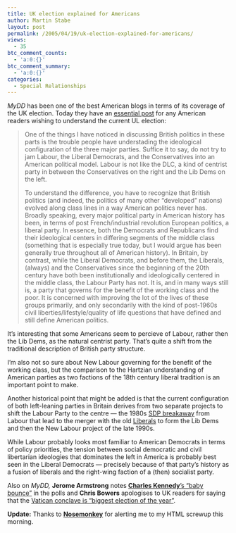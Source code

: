 ```yaml
---
title: UK election explained for Americans
author: Martin Stabe
layout: post
permalink: /2005/04/19/uk-election-explained-for-americans/
views:
  - 35
btc_comment_counts:
  - 'a:0:{}'
btc_comment_summary:
  - 'a:0:{}'
categories:
  - Special Relationships
---
```

*MyDD* has been one of the best American blogs in terms of its coverage of the UK election. Today they have an [essential post][1] for any American readers wishing to understand the current UL election:

> One of the things I have noticed in discussing British politics in these parts is the trouble people have understading the ideological configuration of the three major parties. Suffice it to say, do not try to jam Labour, the Liberal Democrats, and the Conservatives into an American political model. Labour is not like the DLC, a kind of centrist party in between the Conservatives on the right and the Lib Dems on the left.
> 
> To understand the difference, you have to recognize that British politics (and indeed, the politics of many other &#8220;developed&#8221; nations) evolved along class lines in a way American politics never has. Broadly speaking, every major political party in American history has been, in terms of post French/industrial revolution European politics, a liberal party. In essence, both the Democrats and Republicans find their ideological centers in differing segments of the middle class (something that is especially true today, but I would argue has been generally true throughout all of American history). In Britain, by contrast, while the Liberal Democrats, and before them, the Liberals, (always) and the Conservatives since the beginning of the 20th century have both been institutionally and ideologically centered in the middle class, the Labour Party has not. It is, and in many ways still is, a party that governs for the benefit of the working class and the poor. It is concerned with improving the lot of the lives of these groups primarily, and only secondarily with the kind of post-1960s civil liberties/lifestyle/quality of life questions that have defined and still define American politics.

It&#8217;s interesting that some Americans seem to percieve of Labour, rather then the Lib Dems, as the natural centrist party. That&#8217;s quite a shift from the traditional description of British party structure.

I&#8217;m also not so sure about New Labour governing for the benefit of the working class, but the comparison to the Hartzian understanding of American parties as two factions of the 18th century liberal tradition is an important point to make.

Another historical point that might be added is that the current configuration of both left-leaning parties in Britain derives from two separate projects to shift the Labour Party to the centre &mdash; the 1980s [SDP breakaway][2] from Labour that lead to the merger with the old [Liberals][3] to form the Lib Dems and then the New Labour project of the late 1990s.

While Labour probably looks most familiar to American Democrats in terms of policy priorities, the tension between social democratic and civil libertarian ideologies that dominates the left in America is probably best seen in the Liberal Democrats &mdash; precisely because of that party&rsquo;s history as a fusion of liberals and the right-wing faction of a (then) socialist party.

Also on *MyDD,* **Jerome Armstrong** notes [**Charles Kennedy**&rsquo;s &ldquo;baby bounce&rdquo;][4] in the polls and **Chris Bowers** apologises to UK readers for saying that the [Vatican conclave is &ldquo;biggest election of the year&rdquo;][5].

**Update:** Thanks to **[Nosemonkey][6]** for alerting me to my HTML screwup this morning.

 [1]: http://www.mydd.com/story/2005/4/19/05441/7497
 [2]: http://en.wikipedia.org/wiki/Social_Democratic_Party_%28UK%29
 [3]: http://en.wikipedia.org/wiki/Liberal_Party_%28UK%29
 [4]: http://www.mydd.com/story/2005/4/17/85554/8649
 [5]: http://www.mydd.com/story/2005/4/18/01658/3981
 [6]: http://europhobia.blogspot.com/